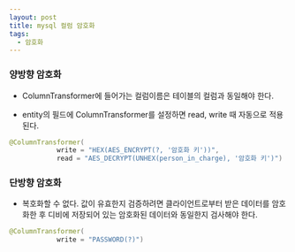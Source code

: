 ```yaml
---
layout: post
title: mysql 컬럼 암호화
tags:
  - 암호화
---
```


### 양방향 암호화

- ColumnTransformer에 들어가는 컬럼이름은 테이블의 컬럼과 동일해야 한다.

- entity의 필드에 ColumnTransformer를 설정하면 read, write 때 자동으로 적용된다.

```java
@ColumnTransformer(
            write = "HEX(AES_ENCRYPT(?, '암호화 키'))",
            read = "AES_DECRYPT(UNHEX(person_in_charge), '암호화 키')")
```

### 단방향 암호화

- 복호화할 수 없다. 값이 유효한지 검증하려면 클라이언트로부터 받은 데이터를 암호화한 후 디비에 저장되어 있는 암호화된 데이터와 동일한지 검사해야 한다.

```java
@ColumnTransformer(
            write = "PASSWORD(?)")
```
